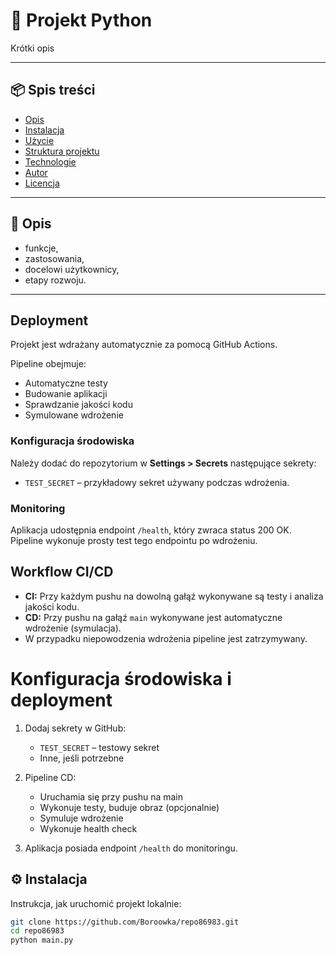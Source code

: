 # 🎯 Projekt Python

Krótki opis

---

## 📦 Spis treści
- [Opis](#opis)
- [Instalacja](#instalacja)
- [Użycie](#użycie)
- [Struktura projektu](#struktura-projektu)
- [Technologie](#technologie)
- [Autor](#autor)
- [Licencja](#licencja)

---

## 📝 Opis

- funkcje,
- zastosowania,
- docelowi użytkownicy,
- etapy rozwoju.

---

## Deployment

Projekt jest wdrażany automatycznie za pomocą GitHub Actions.

Pipeline obejmuje:
- Automatyczne testy
- Budowanie aplikacji
- Sprawdzanie jakości kodu
- Symulowane wdrożenie

### Konfiguracja środowiska

Należy dodać do repozytorium w **Settings > Secrets** następujące sekrety:

- `TEST_SECRET` – przykładowy sekret używany podczas wdrożenia.

### Monitoring

Aplikacja udostępnia endpoint `/health`, który zwraca status 200 OK. Pipeline wykonuje prosty test tego endpointu po wdrożeniu.

## Workflow CI/CD

- **CI:** Przy każdym pushu na dowolną gałąź wykonywane są testy i analiza jakości kodu.
- **CD:** Przy pushu na gałąź `main` wykonywane jest automatyczne wdrożenie (symulacja).
- W przypadku niepowodzenia wdrożenia pipeline jest zatrzymywany.


# Konfiguracja środowiska i deployment

1. Dodaj sekrety w GitHub:
   - `TEST_SECRET` – testowy sekret
   - Inne, jeśli potrzebne

2. Pipeline CD:
   - Uruchamia się przy pushu na main
   - Wykonuje testy, buduje obraz (opcjonalnie)
   - Symuluje wdrożenie
   - Wykonuje health check

3. Aplikacja posiada endpoint `/health` do monitoringu.



## ⚙️ Instalacja

Instrukcja, jak uruchomić projekt lokalnie:

```bash
git clone https://github.com/Boroowka/repo86983.git
cd repo86983
python main.py

